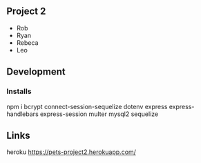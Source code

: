 ## Project 2

* Rob
* Ryan
* Rebeca
* Leo

## Development
### Installs
npm i bcrypt connect-session-sequelize dotenv express express-handlebars express-session multer mysql2 sequelize

## Links
heroku https://pets-project2.herokuapp.com/

